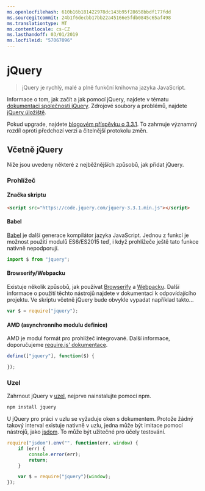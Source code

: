 ```yaml
---
ms.openlocfilehash: 610b16b181422978dc143b95f28658bbdf177fdd
ms.sourcegitcommit: 24b1f6decbb17bb22a45166e5fdb0845c65af498
ms.translationtype: MT
ms.contentlocale: cs-CZ
ms.lasthandoff: 03/01/2019
ms.locfileid: "57067096"
---
```

# <a name="jquery"></a>jQuery

> jQuery je rychlý, malé a plně funkční knihovna jazyka JavaScript.

Informace o tom, jak začít a jak pomocí jQuery, najdete v tématu [dokumentaci společnosti jQuery](http://api.jquery.com/).
Zdrojové soubory a problémů, najdete [jQuery úložiště](https://github.com/jquery/jquery).

Pokud upgrade, najdete [blogovém příspěvku o 3.3.1](https://blog.jquery.com/2017/03/20/jquery-3.3.1-now-available/). To zahrnuje významný rozdíl oproti předchozí verzi a čitelnější protokolu změn.

## <a name="including-jquery"></a>Včetně jQuery

Níže jsou uvedeny některé z nejběžnějších způsobů, jak přidat jQuery.

### <a name="browser"></a>Prohlížeč

#### <a name="script-tag"></a>Značka skriptu

```html
<script src="https://code.jquery.com/jquery-3.3.1.min.js"></script>
```

#### <a name="babel"></a>Babel

[Babel](http://babeljs.io/) je další generace kompilátor jazyka JavaScript. Jednou z funkcí je možnost použití modulů ES6/ES2015 teď, i když prohlížeče ještě tato funkce nativně nepodporují.

```js
import $ from "jquery";
```

#### <a name="browserifywebpack"></a>Browserify/Webpacku

Existuje několik způsobů, jak používat [Browserify](http://browserify.org/) a [Webpacku](https://webpack.github.io/). Další informace o použití těchto nástrojů najdete v dokumentaci k odpovídajícího projektu. Ve skriptu včetně jQuery bude obvykle vypadat například takto...

```js
var $ = require("jquery");
```

#### <a name="amd-asynchronous-module-definition"></a>AMD (asynchronního modulu definice)

AMD je modul formát pro prohlížeč integrované. Další informace, doporučujeme [require.js' dokumentace](http://requirejs.org/docs/whyamd.html).

```js
define(["jquery"], function($) {

});
```

### <a name="node"></a>Uzel

Zahrnout jQuery v [uzel](nodejs.org), nejprve nainstalujte pomocí npm.

```sh
npm install jquery
```

U jQuery pro práci v uzlu se vyžaduje oken s dokumentem. Protože žádný takový interval existuje nativně v uzlu, jedna může být imitace pomocí nástrojů, jako [jsdom](https://github.com/tmpvar/jsdom). To může být užitečné pro účely testování.

```js
require("jsdom").env("", function(err, window) {
    if (err) {
        console.error(err);
        return;
    }

    var $ = require("jquery")(window);
});
```
